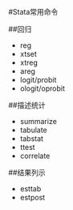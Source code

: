 #Stata常用命令

##回归
* reg
* xtset
* xtreg
* areg
* logit/probit
* ologit/oprobit

##描述统计
* summarize 
* tabulate
* tabstat 
* ttest
* correlate 

##结果列示
* esttab
* estpost
